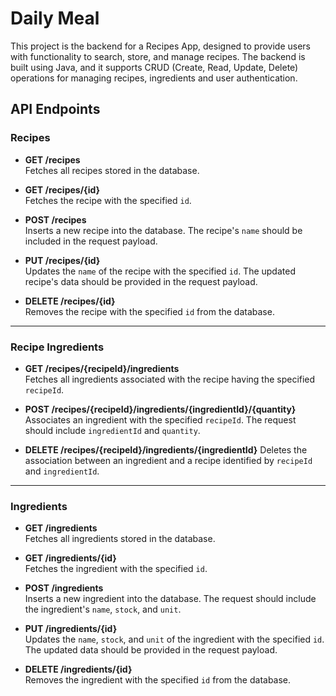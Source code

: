 # Daily Meal

This project is the backend for a Recipes App, designed to provide users with functionality to search, store, and manage recipes. The backend is built using Java, and it supports CRUD (Create, Read, Update, Delete) operations for managing recipes, ingredients and user authentication.



## API Endpoints


### **Recipes**

- **GET /recipes**  
  Fetches all recipes stored in the database.

- **GET /recipes/{id}**  
  Fetches the recipe with the specified `id`.

- **POST /recipes**   
  Inserts a new recipe into the database. The recipe's `name` should be included in the request payload.

- **PUT /recipes/{id}**  
  Updates the `name` of the recipe with the specified `id`. The updated recipe's data should be provided in the request payload.

- **DELETE /recipes/{id}**  
  Removes the recipe with the specified `id` from the database.

---

### **Recipe Ingredients**

- **GET /recipes/{recipeId}/ingredients**  
  Fetches all ingredients associated with the recipe having the specified `recipeId`.

- **POST /recipes/{recipeId}/ingredients/{ingredientId}/{quantity}**  
  Associates an ingredient with the specified `recipeId`. The request should include `ingredientId` and `quantity`.

- **DELETE /recipes/{recipeId}/ingredients/{ingredientId}** 
  Deletes the association between an ingredient and a recipe identified by `recipeId` and `ingredientId`.  
 

---

### **Ingredients**

- **GET /ingredients**  
  Fetches all ingredients stored in the database.

- **GET /ingredients/{id}**   
  Fetches the ingredient with the specified `id`.

- **POST /ingredients**  
  Inserts a new ingredient into the database. The request should include the ingredient's `name`, `stock`, and `unit`.

- **PUT /ingredients/{id}**   
  Updates the `name`, `stock`, and `unit` of the ingredient with the specified `id`. The updated data should be provided in the request payload.

- **DELETE /ingredients/{id}**  
  Removes the ingredient with the specified `id` from the database.